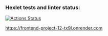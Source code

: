 ### Hexlet tests and linter status:
[![Actions Status](https://github.com/Egorpuzik/frontend-project-12/actions/workflows/hexlet-check.yml/badge.svg)](https://github.com/Egorpuzik/frontend-project-12/actions)

https://frontend-project-12-tx9l.onrender.com
